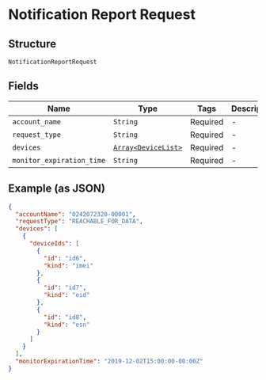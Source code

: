 
# Notification Report Request

## Structure

`NotificationReportRequest`

## Fields

| Name | Type | Tags | Description |
|  --- | --- | --- | --- |
| `account_name` | `String` | Required | - |
| `request_type` | `String` | Required | - |
| `devices` | [`Array<DeviceList>`](../../doc/models/device-list.md) | Required | - |
| `monitor_expiration_time` | `String` | Required | - |

## Example (as JSON)

```json
{
  "accountName": "0242072320-00001",
  "requestType": "REACHABLE_FOR_DATA",
  "devices": [
    {
      "deviceIds": [
        {
          "id": "id6",
          "kind": "imei"
        },
        {
          "id": "id7",
          "kind": "eid"
        },
        {
          "id": "id8",
          "kind": "esn"
        }
      ]
    }
  ],
  "monitorExpirationTime": "2019-12-02T15:00:00-08:00Z"
}
```

